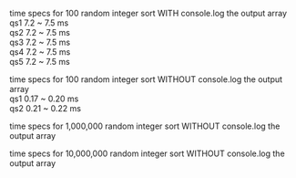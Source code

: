 time specs for 100 random integer sort WITH console.log the output array
\
qs1 7.2 ~ 7.5 ms
\
qs2 7.2 ~ 7.5 ms
\
qs3 7.2 ~ 7.5 ms
\
qs4 7.2 ~ 7.5 ms
\
qs5 7.2 ~ 7.5 ms


time specs for 100 random integer sort WITHOUT console.log the output array
\
qs1 0.17 ~ 0.20 ms
\
qs2 0.21 ~ 0.22 ms


time specs for 1,000,000 random integer sort WITHOUT console.log the output array

time specs for 10,000,000 random integer sort WITHOUT console.log the output array

